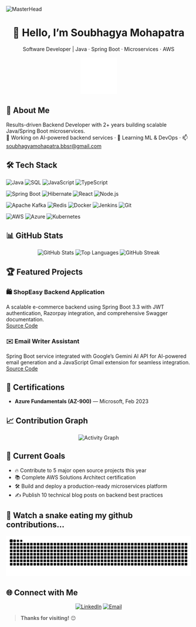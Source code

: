 ![MasterHead](https://camo.githubusercontent.com/069e3ef2850e722ccaef748bf8cdadafeed9fd4a9ee1436daebd7e820f4402a7/68747470733a2f2f666972656261736573746f726167652e676f6f676c65617069732e636f6d2f76302f622f666c6578692d636f64696e672e61707073706f742e636f6d2f6f2f64656d706769372d35323066386435662d363364342d343435332d383832322d6462633134396165323766382e6769663f616c743d6d6564696126746f6b656e3d39316330633762322d393363332d343032392d623031312d316138373033633537333064)
<div align="center">
  <h1>👋 Hello, I’m Soubhagya Mohapatra</h1>
  <p>Software Developer | Java · Spring Boot · Microservices · AWS</p>
  <!-- Make sure you upload a banner image named banner.png in the root of your GitHub profile repo -->
  <img src="Git Logo.gif" alt="Banner" width="100" height="100"/>
</div>

## 🚀 About Me
Results-driven Backend Developer with 2+ years building scalable Java/Spring Boot microservices.  
🔭 Working on AI-powered backend services · 🌱 Learning ML & DevOps · 📫 soubhagyamohapatra.bbsr@gmail.com

## 🛠️ Tech Stack
<!-- Programming Languages -->
![Java](https://img.shields.io/badge/Java-ED8B00?style=for-the-badge&logo=java&logoColor=white)
![SQL](https://img.shields.io/badge/SQL-003545?style=for-the-badge&logo=postgresql&logoColor=white)
![JavaScript](https://img.shields.io/badge/JavaScript-F7DF1E?style=for-the-badge&logo=javascript&logoColor=black)
![TypeScript](https://img.shields.io/badge/TypeScript-007ACC?style=for-the-badge&logo=typescript&logoColor=white)

<!-- Frameworks & Libraries -->
![Spring Boot](https://img.shields.io/badge/Spring_Boot-6DB33F?style=for-the-badge&logo=springboot&logoColor=white)
![Hibernate](https://img.shields.io/badge/Hibernate-59666C?style=for-the-badge&logo=hibernate&logoColor=white)
![React](https://img.shields.io/badge/React-20232A?style=for-the-badge&logo=react&logoColor=61DAFB)
![Node.js](https://img.shields.io/badge/Node.js-43853D?style=for-the-badge&logo=node.js&logoColor=white)

<!-- Tools & Technologies -->
![Apache Kafka](https://img.shields.io/badge/Apache_Kafka-231F20?style=for-the-badge&logo=apachekafka&logoColor=white)
![Redis](https://img.shields.io/badge/Redis-DC382D?style=for-the-badge&logo=redis&logoColor=white)
![Docker](https://img.shields.io/badge/Docker-2496ED?style=for-the-badge&logo=docker&logoColor=white)
![Jenkins](https://img.shields.io/badge/Jenkins-D24939?style=for-the-badge&logo=jenkins&logoColor=white)
![Git](https://img.shields.io/badge/Git-F05032?style=for-the-badge&logo=git&logoColor=white)

<!-- Cloud & DevOps -->
![AWS](https://img.shields.io/badge/AWS-232F3E?style=for-the-badge&logo=amazonaws&logoColor=white)
![Azure](https://img.shields.io/badge/Azure-0089D6?style=for-the-badge&logo=microsoftazure&logoColor=white)
![Kubernetes](https://img.shields.io/badge/Kubernetes-326CE5?style=for-the-badge&logo=kubernetes&logoColor=white)

## 📊 GitHub Stats
<div align="center">
  <img src="https://github-readme-stats.vercel.app/api?username=Soubhagya1919&show_icons=true&theme=tokyonight&include_all_commits=true&count_private=true" alt="GitHub Stats"/>
  <img src="https://github-readme-stats.vercel.app/api/top-langs/?username=Soubhagya1919&layout=compact&theme=tokyonight" alt="Top Languages"/>
  <img src="https://github-readme-streak-stats.herokuapp.com/?user=Soubhagya1919&theme=tokyonight%22%20alt=%22GitHub%20Streak" alt="GitHub Streak"/>
</div>

## 🏆 Featured Projects

### 🛍️ ShopEasy Backend Application  
A scalable e-commerce backend using Spring Boot 3.3 with JWT authentication, Razorpay integration, and comprehensive Swagger documentation.  
[Source Code](https://github.com/Soubhagya1919/ShopEasy-Backend) 

### ✉️ Email Writer Assistant  
Spring Boot service integrated with Google’s Gemini AI API for AI-powered email generation and a JavaScript Gmail extension for seamless integration.  
[Source Code](https://github.com/Soubhagya1919/Smart-Email-Assistant-using-Gemini-AI)  

## 📝 Certifications

- **Azure Fundamentals (AZ-900)** — Microsoft, Feb 2023  

## 📈 Contribution Graph
<div align="center">
  <img src="https://github-readme-activity-graph.vercel.app/graph?username=Soubhagya1919&theme=tokyo-night&hide_border=true" alt="Activity Graph"/>
</div>

## 🎯 Current Goals
- 🔥 Contribute to 5 major open source projects this year  
- 📚 Complete AWS Solutions Architect certification  
- 🛠️ Build and deploy a production-ready microservices platform  
- ✍️ Publish 10 technical blog posts on backend best practices  

## 🐍 Watch a snake eating my github contributions...

<!--<div align="center">
  <picture>
    <source media="(prefers-color-scheme: dark)" srcset="https://raw.githubusercontent.com/Soubhagya1919/Soubhagya1919/output/github-contribution-grid-snake-dark.svg" />
    <source media="(prefers-color-scheme: light)" srcset="https://raw.githubusercontent.com/Soubhagya1919/Soubhagya1919/output/github-contribution-grid-snake.svg" />
    <img alt="GitHub Contribution Snake" src="https://raw.githubusercontent.com/Soubhagya1919/Soubhagya1919/output/github-contribution-grid-snake.svg" />
  </picture>
</div> -->
<img src="https://raw.githubusercontent.com/Soubhagya1919/Soubhagya1919/output/snake.svg" width = 1500 alt="Snake animation" />

## 🌐 Connect with Me

<div align="center">  
  <a href="https://www.linkedin.com/in/soubhagya-mohapatra-b14a171b5/"><img alt="LinkedIn" src="https://img.shields.io/badge/LinkedIn-0077B5?style=for-the-badge&logo=linkedin&logoColor=white"/></a>  
  <a href="mailto:soubhagyamohapatra.bbsr@gmail.com"><img alt="Email" src="https://img.shields.io/badge/Email-D14836?style=for-the-badge&logo=gmail&logoColor=white"/></a>  
</div>

> **Thanks for visiting!** 😊
